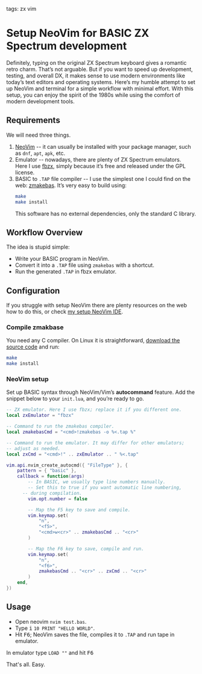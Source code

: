 <!-- Description: The article explains how to prepare NeoVim for writing and building programs for the ZX Spectrum. With the right setup, NeoVim can be easily turned into a small but powerful development environment for both ZX BASIC. -->

tags: zx vim

# Setup NeoVim for BASIC ZX Spectrum development

Definitely, typing on the original ZX Spectrum keyboard gives a
romantic retro charm. That’s not arguable. But if you want to speed
up development, testing, and overall DX, it makes sense to use
modern environments like today’s text editors and operating systems.
Here’s my humble attempt to set up NeoVim and terminal for a simple 
workflow with minimal effort. With this setup, you can enjoy the spirit of the
1980s while using the comfort of modern development tools.

## Requirements

We will need three things.

1. [NeoVim](https://neovim.io/) -- it can usually be installed with your package manager, such as `dnf`, `apt`, `apk`, etc.  
2. Emulator -- nowadays, there are plenty of ZX Spectrum emulators.  
   Here I use [fbzx](https://gitlab.com/rastersoft/fbzx), simply
   because it’s free and released under the GPL license.  
3. BASIC to `.TAP` file compiler -- I use the simplest one I
    could find on the web:
    [zmakebas](https://github.com/z00m128/zmakebas). It’s very easy to build using:
   ```bash
   make
   make install
   ```
   This software has no external dependencies, only the standard C library.

## Workflow Overview

The idea is stupid simple:

- Write your BASIC program in NeoVim.
- Convert it into a `.TAP` file using `zmakebas` with a shortcut.
- Run the generated `.TAP` in fbzx emulator.

## Configuration

If you struggle with setup NeoVim there are plenty resources on the web how to do this,
or check [my setup NeoVim IDE](https://www.whoop.ee/post/turn-neovim-nto-lua-ide.html).

### Compile zmakbase

You need any C compiler. On Linux it is straightforward,
[download the source code](https://github.com/z00m128/zmakebas) and run:

```bash
make
make install
```

### NeoVim setup

Set up BASIC syntax through NeoVim/Vim’s **autocommand** feature.
Add the snippet below to your `init.lua`, and you’re ready to go.

```lua
-- ZX emulator. Here I use fbzx; replace it if you different one.
local zxEmulator = "fbzx"

-- Command to run the zmakebas compiler.
local zmakebasCmd = "<cmd>!zmakebas -o %<.tap %"

-- Command to run the emulator. It may differ for other emulators;
-- adjust as needed.
local zxCmd = "<cmd>!" .. zxEmulator .. " %<.tap"

vim.api.nvim_create_autocmd({ "FileType" }, {
	pattern = { "basic" },
	callback = function(args)
		-- In BASIC, we usually type line numbers manually.
		-- Set this to true if you want automatic line numbering,
      -- during compilation.
		vim.opt.number = false

		-- Map the F5 key to save and compile.
		vim.keymap.set(
			"n",
			"<f5>",
			"<cmd>w<cr>" .. zmakebasCmd .. "<cr>"
		)

		-- Map the F6 key to save, compile and run.
		vim.keymap.set(
			"n",
			"<f6>",
			zmakebasCmd .. "<cr>" .. zxCmd .. "<cr>"
		)
	end,
})
```


## Usage

- Open neovim `nvim test.bas`.
- Type <kbd>i</kbd> `10 PRINT "HELLO WORLD"`.
- Hit <kbd>F6</kbd>; NeoVim saves the file, compiles it to `.TAP` and run tape in emulator.

In emulator type `LOAD ""` and hit <kbd>F6</kbd>

That's all. Easy.